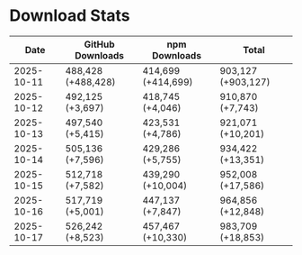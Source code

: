 # Download Stats

| Date       | GitHub Downloads   | npm Downloads      | Total              |
| ---------- | ------------------ | ------------------ | ------------------ |
| 2025-10-11 | 488,428 (+488,428) | 414,699 (+414,699) | 903,127 (+903,127) |
| 2025-10-12 | 492,125 (+3,697)   | 418,745 (+4,046)   | 910,870 (+7,743)   |
| 2025-10-13 | 497,540 (+5,415)   | 423,531 (+4,786)   | 921,071 (+10,201)  |
| 2025-10-14 | 505,136 (+7,596)   | 429,286 (+5,755)   | 934,422 (+13,351)  |
| 2025-10-15 | 512,718 (+7,582)   | 439,290 (+10,004)  | 952,008 (+17,586)  |
| 2025-10-16 | 517,719 (+5,001)   | 447,137 (+7,847)   | 964,856 (+12,848)  |
| 2025-10-17 | 526,242 (+8,523)   | 457,467 (+10,330)  | 983,709 (+18,853)  |
